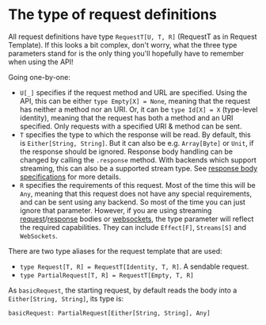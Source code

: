 # The type of request definitions

All request definitions have type `RequestT[U, T, R]` (RequestT as in Request Template). If this looks a bit complex, don't worry, what the three type parameters stand for is the only thing you'll hopefully have to remember when using the API!

Going one-by-one:

* `U[_]` specifies if the request method and URL are specified. Using the API, this can be either `type Empty[X] = None`, meaning that the request has neither a method nor an URI. Or, it can be `type Id[X] = X` (type-level identity), meaning that the request has both a method and an URI specified. Only requests with a specified URI & method can be sent.
* `T` specifies the type to which the response will be read. By default, this is `Either[String, String]`. But it can also be e.g. `Array[Byte]` or `Unit`, if the response should be ignored. Response body handling can be changed by calling the `.response` method. With backends which support streaming, this can also be a supported stream type. See [response body specifications](../responses/body.md) for more details.
* `R` specifies the requirements of this request. Most of the time this will be `Any`, meaning that this request does not have any special requirements, and can be sent using any backend. So most of the time you can just ignore that parameter. However, if you are using streaming [request](streaming.md)/[response](../responses/body.md) bodies or [websockets](../other/websockets.md), the type parameter will reflect the required capabilities. They can include `Effect[F]`, `Streams[S]` and `WebSockets`.

There are two type aliases for the request template that are used:

* `type Request[T, R] = RequestT[Identity, T, R]`. A sendable request.
* `type PartialRequest[T, R] = RequestT[Empty, T, R]`

As `basicRequest`, the starting request, by default reads the body into a `Either[String, String]`, its type is:

`basicRequest: PartialRequest[Either[String, String], Any]`
